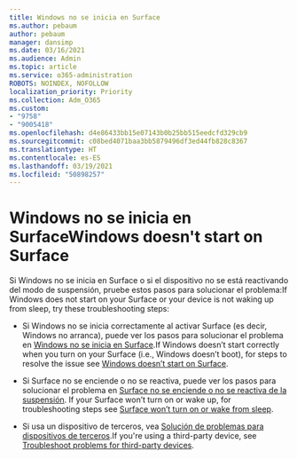 ```yaml
---
title: Windows no se inicia en Surface
ms.author: pebaum
author: pebaum
manager: dansimp
ms.date: 03/16/2021
ms.audience: Admin
ms.topic: article
ms.service: o365-administration
ROBOTS: NOINDEX, NOFOLLOW
localization_priority: Priority
ms.collection: Adm_O365
ms.custom:
- "9758"
- "9005418"
ms.openlocfilehash: d4e86433bb15e07143b0b25bb515eedcfd329cb9
ms.sourcegitcommit: c08bed4071baa3bb5879496df3ed44fb828c8367
ms.translationtype: HT
ms.contentlocale: es-ES
ms.lasthandoff: 03/19/2021
ms.locfileid: "50898257"
---
```

# <a name="windows-doesnt-start-on-surface"></a><span data-ttu-id="62d71-102">Windows no se inicia en Surface</span><span class="sxs-lookup"><span data-stu-id="62d71-102">Windows doesn't start on Surface</span></span>

<span data-ttu-id="62d71-103">Si Windows no se inicia en Surface o si el dispositivo no se está reactivando del modo de suspensión, pruebe estos pasos para solucionar el problema:</span><span class="sxs-lookup"><span data-stu-id="62d71-103">If Windows does not start on your Surface or your device is not waking up from sleep, try these troubleshooting steps:</span></span>

- <span data-ttu-id="62d71-104">Si Windows no se inicia correctamente al activar Surface (es decir, Windows no arranca), puede ver los pasos para solucionar el problema en [Windows no se inicia en Surface](https://support.microsoft.com/surface/windows-doesn-t-start-on-surface-3dd47ea1-472a-4514-c8e1-ff81bd72be5c).</span><span class="sxs-lookup"><span data-stu-id="62d71-104">If Windows doesn’t start correctly when you turn on your Surface (i.e., Windows doesn’t boot), for steps to resolve the issue see [Windows doesn’t start on Surface](https://support.microsoft.com/surface/windows-doesn-t-start-on-surface-3dd47ea1-472a-4514-c8e1-ff81bd72be5c).</span></span>

- <span data-ttu-id="62d71-105">Si Surface no se enciende o no se reactiva, puede ver los pasos para solucionar el problema en [Surface no se enciende o no se reactiva de la suspensión](https://support.microsoft.com/surface/surface-won-t-turn-on-or-wake-from-sleep-1e181652-3db8-5ca1-9649-7390fafb102a). </span><span class="sxs-lookup"><span data-stu-id="62d71-105">If your Surface won’t turn on or wake up, for troubleshooting steps see [Surface won’t turn on or wake from sleep](https://support.microsoft.com/surface/surface-won-t-turn-on-or-wake-from-sleep-1e181652-3db8-5ca1-9649-7390fafb102a).</span></span>

- <span data-ttu-id="62d71-106">Si usa un dispositivo de terceros, vea [Solución de problemas para dispositivos de terceros](https://support.microsoft.com/topic/b6f3408d-dac9-43e2-82f6-e620ca783636).</span><span class="sxs-lookup"><span data-stu-id="62d71-106">If you're using a third-party device, see [Troubleshoot problems for third-party devices](https://support.microsoft.com/topic/b6f3408d-dac9-43e2-82f6-e620ca783636).</span></span>

